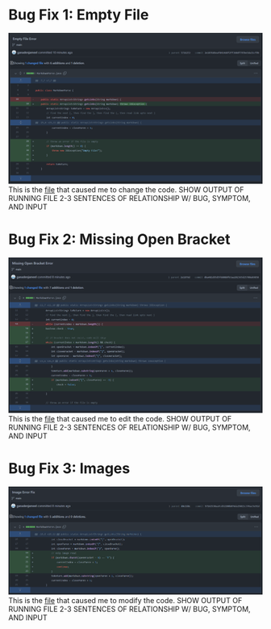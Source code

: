 <h1>Bug Fix 1: Empty File</h1>

![Image](EmptyFileErrorFix.PNG)
This is the [file](https://github.com/ganadenjameel/markdown-parser/blob/main/test-file3.md) that caused me to change the code.
SHOW OUTPUT OF RUNNING FILE
2-3 SENTENCES OF RELATIONSHIP W/ BUG, SYMPTOM, AND INPUT

<h1>Bug Fix 2: Missing Open Bracket</h1>

![Image](BracketErrorFix.PNG)
This is the [file](https://github.com/ganadenjameel/markdown-parser/blob/main/test-file2.md) that caused me to edit the code.
SHOW OUTPUT OF RUNNING FILE
2-3 SENTENCES OF RELATIONSHIP W/ BUG, SYMPTOM, AND INPUT

<h1>Bug Fix 3: Images</h1>

![Image](ImageErrorFix.PNG)
This is the [file](https://github.com/ganadenjameel/markdown-parser/blob/main/test-file4.md) that caused me to modify the code.
SHOW OUTPUT OF RUNNING FILE
2-3 SENTENCES OF RELATIONSHIP W/ BUG, SYMPTOM, AND INPUT
